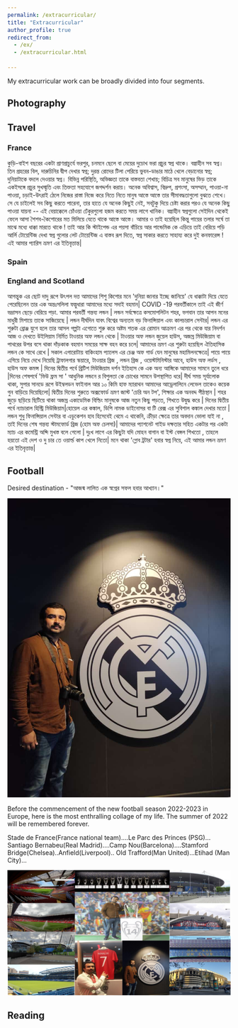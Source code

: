 ```yaml
---
permalink: /extracurricular/
title: "Extracurricular"
author_profile: true
redirect_from: 
  - /ex/
  - /extracurricular.html

---
```


My extracurricular work can be broadly divided into four segments.

## Photography 

## Travel 

### France 

কুড়ি-বাইশ বছরের একটা প্রাণপ্রাচুর্যে ভরপুর, চনমনে ছেলে বা মেয়ের দুচোখ ভরা প্রচুর স্বপ্ন থাকে। বল্গাহীন সব স্বপ্ন। তিন প্রহরের বিল, দারুচিনির দ্বীপ দেখার স্বপ্ন; দুরন্ত রোদের টিলা পেরিয়ে ভুবন-ডাঙার মাঠে খেলে বেড়ানোর স্বপ্ন; দুনিয়াটাকে বদলে দেওয়ার স্বপ্ন।  বিভিন্ন পরিস্থিতি, অভিজ্ঞতা তাকে বাস্তবতা শেখায়; বিচিত্র সব মানুষের ভিড় তাকে একইসঙ্গে প্রচুর সুখস্মৃতি এবং তিক্ততা সহযোগে জগদ্দর্শন করায়। অনেক অবিশ্বাস, বিদ্রুপ, প্রশংসা, অসম্মান, পাওয়া-না পাওয়া, চড়াই-উৎরাই ঠেলে নিজের রাস্তা নিজে করে নিতে নিতে মানুষ আস্তে আস্তে তার সীমাবদ্ধতাগুলো বুঝতে শেখে। সে যে চাইলেই সব কিছু করতে পারেনা, তার হাতে যে অনেক কিছুই নেই, সবটুকু দিয়ে চেষ্টা করার পরও যে অনেক কিছু পাওয়া যায়না -- এই বেয়াক্কেলে চোঁওয়া ঢেঁকুরগুলো হজম করতে সময় লাগে খানিক। বল্গাহীন স্বপ্নগুলো সেইদিন থেকেই ফেলে আসা শৈশব-কৈশোরের মত মিলিয়ে যেতে থাকে আস্তে আস্তে। আমার ও তাই হয়েছিল কিন্তু পায়ের তলার সর্ষে তা মাঝে মধ্যে ধাক্কা মারতে থাকে ! তাই আর কি স্টাইপেন্ড এর পয়সা বাঁচিয়ে আর পান্ডেমিক কে এড়িয়ে তাই বেরিয়ে  পড়ি আর্লি টোয়েন্টিজ দেখা স্বপ্ন গুলোর লেট টোয়েন্টিজ এ বাস্তব রূপ দিতে, স্বপ্ন সাকার করতে সাহায্য করে দুই কনফারেন্স ! এই আমার প্যারিস ভ্রমণ এর ইতিবৃত্তান্ত|

### Spain

### England and Scotland 

আগন্তুক এর ছোট দাদু  রূপে উৎপল দত্ত আমাদের শিশু কিশোর মনে 'দুনিয়া জানার ইচ্ছে জানিয়ে' যে ধাক্কাটা দিয়ে যেতে পেরেছিলেন তার এক অন্তঃসলিলা ফল্গুধারা আমাদের মধ্যে সদাই বহমান| COVID -19 পরবর্তীকালে তাই এই জীর্ণ ভদ্রাসন ছেড়ে বেরিয়ে পড়া. আমার পরবর্তী গন্তব্য লন্ডন | লন্ডন সর্বক্ষেত্রে কসমোপলিটন শহর, ভগবান তার আপন মনের মাধুরী মিশায়ে তাকে সাজিয়েছে | লন্ডন দীর্ঘদিন যাবৎ বিশ্বের অন্যতম বড় ফিনান্সিয়াল এবং কালচারাল সেন্টার| লন্ডন এর শুরুটা ব্রোঞ্জ যুগে হলে তার আসল গল্পটা এগোতে শুরু করে অষ্টম শতক এর রোমান আক্রমণ এর পর থেকে যার নিদর্শন আজ ও দেখতে উইলিয়াম নির্মিত টাওয়ার অফ লন্ডন থেকে | টাওয়ার অফ লন্ডন জুয়েল হাউস, অজস্র মিউজিয়াম বা পাথরের উপর বসে থাকা দাঁড়কাক বহমান সময়ের সাক্ষ বহন করে চলে| আমাদের ভ্রমণ এর শুরুটা হয়েছিল ঐতিহাসিক লন্ডন কে সাথে রেখে | সকাল এগারোটায় বাকিংহাম প্যালেস এর চেঞ্জ অফ গার্ড যেন মানুষের মহামিলনক্ষেত্রে| পায়ে পায়ে এগিয়ে নিয়ে দেখে নিয়েছি ট্রাফালগার স্কয়ারে, টাওয়ার ব্রিজ , লন্ডন ব্রিজ , ওয়েস্টমিনিস্টার আবে, হাউস অফ লর্ডস , হাউস অফ কমন্স | দিনের দ্বিতীয় পর্বে ব্রিটিশ  মিউজিয়াম দর্শন ইতিহাস কে এক অন্য আঙ্গিকে আমাদের সামনে তুলে ধরে |দিনের শেষপর্বে 'ভিউ ফ্রম সা ' আধুনিক লন্ডনে র বিপুলতা কে চোখের সামনে উপস্থাপিত ধরে| দীর্ঘ সময় সূর্যালোক থাকা, সুপার সানডে রূপে উইম্বলডন ফাইনাল আর ১০ কিমি হাফ ম্যারাথন আমাদের আড্রেলালিনে লেভেল তাকেও কয়েক গুন বাড়িয়ে দিয়েছিলো|  দ্বিতীয় দিনের শুরুতে অক্সফোর্ড ভ্রমণ জাস্ট 'চেরি অন টপ', শিক্ষার এক অনবদ্দ পীঠস্থান |  শহর জুড়ে ছড়িয়ে ছিটিয়ে থাকা অজস্র একাডেমিক বিল্ডিং মানুষকে আজ নতুন কিছু পড়তে, শিখতে উদ্বুদ্ধ করে |  দিনের দ্বিতীয় পর্বে ন্যাচারাল হিস্ট্রি  মিউজিয়াম|হোয়েল এর কঙ্কাল, ডিপি নামক ডাইনোসর বা টি রেক্স এর সুবিশাল কঙ্কাল দেখার মতো | লন্ডন শুধু ফিনান্সিয়াল সেন্টার বা এডুকেশন হাব হিসেবেই থেমে এ থাকেনি, ক্রীড়া ক্ষেত্রে তার অবদান ভোলা যাই না , তাই দিনের শেষ গন্তব্য স্টামফোর্ড ব্রিজ (হোম অফ চেলসা)| আমাদের প্যাশনেট গাইড দক্ষতার সহিত একটার পর একটা  ম্যাচ এর কমেন্ট্রি অব্দি মুখস্ত বলে গেলো | দুঃখ লাগে এর কিছুটা যদি  মোহন বাগান বা ইস্ট বেঙ্গল শিখতো , তাহলে হয়তো এই  দেশ ও দু চার তে ওয়ার্ল্ড কাপ খেলে নিতো| মনে থাকা  'গ্লোব ট্রটার' হবার স্বপ্ন নিয়ে, এই আমার লন্ডন ভ্রমণ এর ইতিবৃত্তান্ত|

## Football
Desired destination - "আজন্ম লালিত এক স্বপ্নের সফল হবার আখ্যান।"

![plot](/images/IMG-20220708-WA0004.jpg)

Before the commencement of the new football season 2022-2023 in Europe, here is the most enthralling collage of my life. The summer of 2022 will be remembered forever.

Stade de France(France national team)….Le Parc des Princes (PSG)…Santiago Bernabeu(Real Madrid)….Camp Nou(Barcelona)….Stamford Bridge(Chelsea)..Anfield(Liverpool).. Old Trafford(Man United)…Etihad (Man City)...

![plot](/images/football.jpg)

## Reading 
